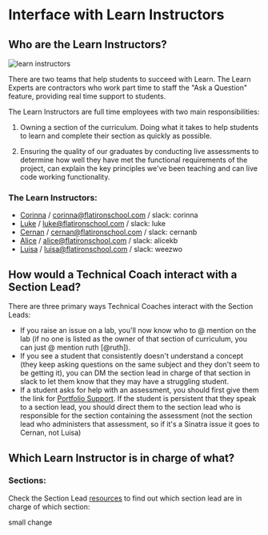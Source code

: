 # Interface with Learn Instructors

## Who are the Learn Instructors?

![learn instructors](http://i.giphy.com/QHE5gWI0QjqF2.gif "Learn Instructors")

There are two teams that help students to succeed with Learn. The Learn Experts are contractors who work part time to staff the "Ask a Question" feature, providing real time support to students.

The Learn Instructors are full time employees with two main responsibilities:

1. Owning a section of the curriculum. Doing what it takes to help students to learn and complete their section as quickly as possible.

2. Ensuring the quality of our graduates by conducting live assessments to determine how well they have met the functional requirements of the project, can explain the key principles we've been teaching and can live code working functionality.

### The Learn Instructors:

 - [Corinna](http://learn.co/cjbrock) / [corinna@flatironschool.com](corinna@flatironschool.com) / slack: corinna
 - [Luke](http://learn.co/lukeghenco) / [luke@flatironschool.com](luke@flatironschool.com) / slack: luke
 - [Cernan](http://learn.co/cernanb) / [cernan@flatironschool.com](cernan@flatironschool.com) / slack: cernanb
 - [Alice](https://learn.co/Alicekb) / [alice@flatironschool.com](alice@flatironschool.com) / slack: alicekb
 - [Luisa](http://learn.co/weezwo) / [luisa@flatironschool.com](luisa@flatironschool.com) / slack: weezwo

## How would a Technical Coach interact with a Section Lead?

There are three primary ways Technical Coaches interact with the Section Leads:
 - If you raise an issue on a lab, you'll now know who to @ mention on the lab (if no one is listed as the owner of that section of curriculum, you can just @ mention ruth [@ruth]).
 - If you see a student that consistently doesn't understand a  concept (they keep asking questions on the same subject and they don't seem to be getting it), you can DM the section lead in charge of that section in slack to let them know that they may have a struggling student.
 - If a student asks for help with an assessment, you should first give them the link for [Portfolio Support](https://theflatironschool.typeform.com/to/UUhrc7). If the student is persistent that they speak to a section lead, you should direct them to the section lead who is responsible for the section containing the assessment (not the section lead who administers that assessment, so if it's a Sinatra issue it goes to Cernan, not Luisa)
 
## Which Learn Instructor is in charge of what?

### Sections:

Check the Section Lead [resources](https://github.com/flatiron-labs/learn-support/blob/master/learn-instructors.md) to find out which section lead are in charge of which section: 

small change
